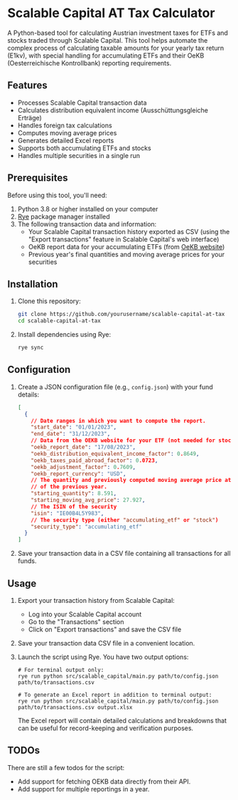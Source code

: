 # Scalable Capital AT Tax Calculator

A Python-based tool for calculating Austrian investment taxes for ETFs and stocks traded through Scalable Capital. This tool helps automate the complex process of calculating taxable amounts for your yearly tax return (E1kv), with special handling for accumulating ETFs and their OeKB (Oesterreichische Kontrollbank) reporting requirements.

## Features

- Processes Scalable Capital transaction data
- Calculates distribution equivalent income (Ausschüttungsgleiche Erträge)
- Handles foreign tax calculations
- Computes moving average prices
- Generates detailed Excel reports
- Supports both accumulating ETFs and stocks
- Handles multiple securities in a single run

## Prerequisites

Before using this tool, you'll need:

1. Python 3.8 or higher installed on your computer
2. [Rye](https://rye-up.com/) package manager installed
3. The following transaction data and information:
   - Your Scalable Capital transaction history exported as CSV (using the "Export transactions" feature in Scalable Capital's web interface)
   - OeKB report data for your accumulating ETFs (from [OeKB website](https://my.oekb.at/kapitalmaerkte-services/kms-output/fonds-info/sd/af/f))
   - Previous year's final quantities and moving average prices for your securities

## Installation

1. Clone this repository:
   ```bash
   git clone https://github.com/yourusername/scalable-capital-at-tax
   cd scalable-capital-at-tax
   ```

2. Install dependencies using Rye:
   ```bash
   rye sync
   ```

## Configuration

1. Create a JSON configuration file (e.g., `config.json`) with your fund details:
    ```json
    [
      {
        // Date ranges in which you want to compute the report.
        "start_date": "01/01/2023",
        "end_date": "31/12/2023",
        // Data from the OEKB website for your ETF (not needed for stocks)
        "oekb_report_date": "17/08/2023",
        "oekb_distribution_equivalent_income_factor": 0.8649,
        "oekb_taxes_paid_abroad_factor": 0.0723,
        "oekb_adjustment_factor": 0.7609,
        "oekb_report_currency": "USD",
        // The quantity and previously computed moving average price at the 31st december
        // of the previous year.
        "starting_quantity": 8.591,
        "starting_moving_avg_price": 27.927,
        // The ISIN of the security
        "isin": "IE00B4L5Y983",
        // The security type (either "accumulating_etf" or "stock")
        "security_type": "accumulating_etf"
      }
    ]
    ```

2. Save your transaction data in a CSV file containing all transactions for all funds.

## Usage

1. Export your transaction history from Scalable Capital:
   - Log into your Scalable Capital account
   - Go to the "Transactions" section
   - Click on "Export transactions" and save the CSV file

2. Save your transaction data CSV file in a convenient location.

3. Launch the script using Rye. You have two output options:
   ```shell
   # For terminal output only:
   rye run python src/scalable_capital/main.py path/to/config.json path/to/transactions.csv

   # To generate an Excel report in addition to terminal output:
   rye run python src/scalable_capital/main.py path/to/config.json path/to/transactions.csv output.xlsx
   ```

   The Excel report will contain detailed calculations and breakdowns that can be useful for record-keeping and verification purposes.

## TODOs

There are still a few todos for the script:
* Add support for fetching OEKB data directly from their API.
* Add support for multiple reportings in a year.